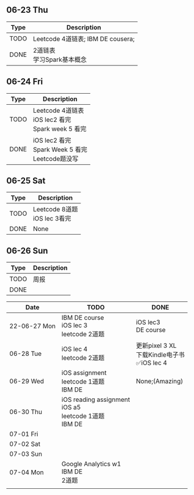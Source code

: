 ## 06-23 Thu

|Type|Description|
|----|----|
|TODO|Leetcode 4道链表; IBM DE cousera;|
|DONE|2道链表<br />学习Spark基本概念|



## 06-24 Fri

|Type|Description|
|----|----|
|TODO|Leetcode 4道链表<br />iOS lec2 看完<br />Spark week 5 看完|
|DONE|iOS lec2 看完<br />Spark Week 5 看完<br />Leetcode题没写|



## 06-25 Sat

| Type | Description                       |
| ---- | --------------------------------- |
| TODO | Leetcode 8道题<br />iOS lec 3看完 |
| DONE | None                              |



## 06-26 Sun

| Type | Description |
| ---- | ----------- |
| TODO | 周报        |
| DONE |             |



| Date         | TODO                                                         | DONE                                                 |
| ------------ | ------------------------------------------------------------ | ---------------------------------------------------- |
| 22-06-27 Mon | IBM DE course<br />iOS lec 3<br />leetcode 2道题             | iOS lec3<br />DE course                              |
| 06-28 Tue    | iOS lec 4<br />leetcode 2道题                                | 更新pixel 3 XL<br />下载Kindle电子书<br />✅iOS lec 4 |
| 06-29 Wed    | iOS assignment<br />leetcode 1道题<br />IBM DE               | None;(Amazing)                                       |
| 06-30 Thu    | iOS reading assignment<br />iOS a5<br />leetcode 1道题<br />IBM DE |                                                      |
| 07-01 Fri    |                                                              |                                                      |
| 07-02 Sat    |                                                              |                                                      |
| 07-03 Sun    |                                                              |                                                      |
| 07-04 Mon    | Google Analytics w1<br />IBM DE<br />2道题<br />             |                                                      |
|              |                                                              |                                                      |



